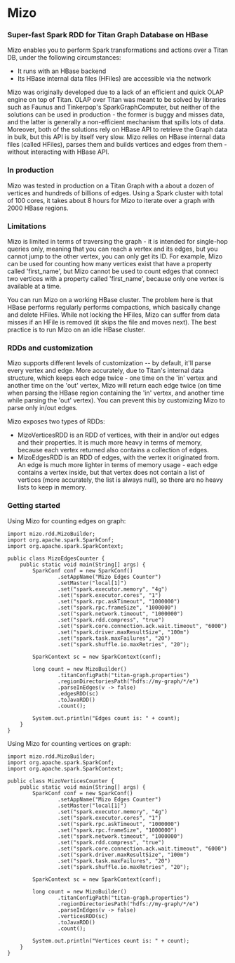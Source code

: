 # Mizo
### Super-fast Spark RDD for Titan Graph Database on HBase

Mizo enables you to perform Spark transformations and actions over a Titan DB, under the following circumstances:
  - It runs with an HBase backend
  - Its HBase internal data files (HFiles) are accessible via the network

Mizo was originally developed due to a lack of an efficient and quick OLAP engine on top of Titan.
OLAP over Titan was meant to be solved by libraries such as Faunus and Tinkerpop's SparkGraphComputer, but neither of the solutions can be used in production - the former is buggy and misses data, and the latter is generally a non-efficient mechanism that spills lots of data.
Moreover, both of the solutions rely on HBase API to retrieve the Graph data in bulk, but this API is by itself very slow. Mizo relies on HBase internal data files (called HFiles), parses them and builds vertices and edges from them - without interacting with HBase API.

### In production

Mizo was tested in production on a Titan Graph with a about a dozen of vertices and hundreds of billions of edges.
Using a Spark cluster with total of 100 cores, it takes about 8 hours for Mizo to iterate over a graph with 2000 HBase regions.

### Limitations

Mizo is limited in terms of traversing the graph - it is intended for single-hop queries only, meaning that you can reach a vertex and its edges, but you cannot jump to the other vertex, you can only get its ID.
For example, Mizo can be used for counting how many vertices exist that have a property called 'first_name', but Mizo cannot be used to count edges that connect two vertices with a property called 'first_name', because only one vertex is available at a time.

You can run Mizo on a working HBase cluster. The problem here is that HBase performs regularly performs compactions, which basically change and delete HFiles. While not locking the HFiles, Mizo can suffer from data misses if an HFile is removed (it skips the file and moves next). The best practice is to run Mizo on an idle HBase cluster.

### RDDs and customization

Mizo supports different levels of customization -- by default, it'll parse every vertex and edge. More accurately, due to Titan's internal data structure, which keeps each edge twice - one time on the 'in' vertex and another time on the 'out' vertex, Mizo will return each edge twice (on time when parsing the HBase region containing the 'in' vertex, and another time while parsing the 'out' vertex). You can prevent this by customizing Mizo to parse only in/out edges.

Mizo exposes two types of RDDs:
  - MizoVerticesRDD is an RDD of vertices, with their in and/or out edges and their properties. It is much more heavy in terms of memory, because each vertex returned also contains a collection of edges.
  - MizoEdgesRDD is an RDD of edges, with the vertex it originated from. An edge is much more lighter in terms of memory usage - each edge contains a vertex inside, but that vertex does not contain a list of vertices (more accurately, the list is always null), so there are no heavy lists to keep in memory.

### Getting started

Using Mizo for counting edges on graph:

```
import mizo.rdd.MizoBuilder;
import org.apache.spark.SparkConf;
import org.apache.spark.SparkContext;

public class MizoEdgesCounter {
    public static void main(String[] args) {
        SparkConf conf = new SparkConf()
                .setAppName("Mizo Edges Counter")
                .setMaster("local[1]")
                .set("spark.executor.memory", "4g")
                .set("spark.executor.cores", "1")
                .set("spark.rpc.askTimeout", "1000000")
                .set("spark.rpc.frameSize", "1000000")
                .set("spark.network.timeout", "1000000")
                .set("spark.rdd.compress", "true")
                .set("spark.core.connection.ack.wait.timeout", "6000")
                .set("spark.driver.maxResultSize", "100m")
                .set("spark.task.maxFailures", "20")
                .set("spark.shuffle.io.maxRetries", "20");

        SparkContext sc = new SparkContext(conf);

        long count = new MizoBuilder()
                .titanConfigPath("titan-graph.properties")
                .regionDirectoriesPath("hdfs://my-graph/*/e")
                .parseInEdges(v -> false)
                .edgesRDD(sc)
                .toJavaRDD()
                .count();

        System.out.println("Edges count is: " + count);
    }
}
```


Using Mizo for counting vertices on graph:

```
import mizo.rdd.MizoBuilder;
import org.apache.spark.SparkConf;
import org.apache.spark.SparkContext;

public class MizoVerticesCounter {
    public static void main(String[] args) {
        SparkConf conf = new SparkConf()
                .setAppName("Mizo Edges Counter")
                .setMaster("local[1]")
                .set("spark.executor.memory", "4g")
                .set("spark.executor.cores", "1")
                .set("spark.rpc.askTimeout", "1000000")
                .set("spark.rpc.frameSize", "1000000")
                .set("spark.network.timeout", "1000000")
                .set("spark.rdd.compress", "true")
                .set("spark.core.connection.ack.wait.timeout", "6000")
                .set("spark.driver.maxResultSize", "100m")
                .set("spark.task.maxFailures", "20")
                .set("spark.shuffle.io.maxRetries", "20");

        SparkContext sc = new SparkContext(conf);

        long count = new MizoBuilder()
                .titanConfigPath("titan-graph.properties")
                .regionDirectoriesPath("hdfs://my-graph/*/e")
                .parseInEdges(v -> false)
                .verticesRDD(sc)
                .toJavaRDD()
                .count();

        System.out.println("Vertices count is: " + count);
    }
}
```